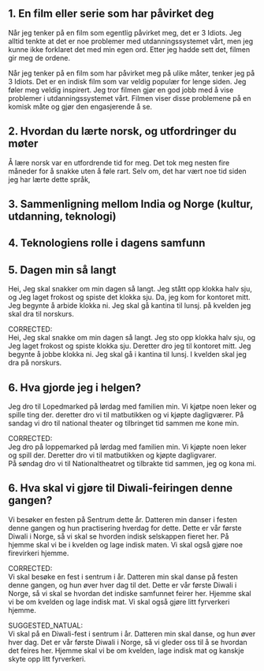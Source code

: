 ## 1. En film eller serie som har påvirket deg

Når jeg tenker på en film som egentlig påvirket meg, det er 3 Idiots. Jeg alltid tenkte at det er noe problemer med utdanningssystemet vårt, men jeg kunne ikke forklaret det med min egen ord. 
Etter jeg hadde sett det, filmen gir meg de ordene.

Når jeg tenker på en film som har påvirket meg på ulike måter, tenker jeg på 3 Idiots. Det er en indisk film som var veldig populær for lenge siden. Jeg føler meg veldig inspirert. Jeg tror filmen gjør en god jobb med å vise problemer i utdanningssystemet vårt. Filmen viser disse problemene på en komisk måte og gjør den engasjerende å se.

## 2. Hvordan du lærte norsk, og utfordringer du møter
Å lære norsk var en utfordrende tid for meg. Det tok meg nesten fire måneder for å snakke uten å føle rart. Selv om, det har vært noe tid siden jeg har lærte dette språk, 


## 3. Sammenligning mellom India og Norge (kultur, utdanning, teknologi)


## 4. Teknologiens rolle i dagens samfunn

## 5. Dagen min så langt

Hei, Jeg skal snakker om min dagen så langt. Jeg stått opp klokka halv sju, og Jeg laget frokost og spiste det klokka sju. Da, jeg kom for kontoret mitt. Jeg begynte å arbide klokka ni. Jeg skal gå kantina til lunsj. på kvelden jeg skal dra til norskurs.

CORRECTED:  
Hei, Jeg skal snakke om min dagen så langt. Jeg sto opp klokka halv sju, og Jeg laget frokost og spiste klokka sju. 
Deretter dro jeg til kontoret mitt. Jeg begynte å jobbe klokka ni. Jeg skal gå i kantina til lunsj. I kvelden skal jeg dra på norskurs.  

## 6. Hva gjorde jeg i helgen?

Jeg dro til Lopedmarked på lørdag med familien min. Vi kjøtpe noen leker og spille ting der.
deretter dro vi til matbutikken og vi kjøpte dagligværer. På sandag vi dro til national theater og tilbringet tid sammen me kone min. 

CORRECTED:   
Jeg dro på loppemarked på lørdag med familien min. Vi kjøpte noen leker og spill der. Deretter dro vi til matbutikken og kjøpte dagligvarer.  
På søndag dro vi til Nationaltheatret og tilbrakte tid sammen, jeg og kona mi.

## 6. Hva skal vi gjøre til Diwali-feiringen denne gangen?

Vi besøker en festen på Sentrum dette år. Datteren min danser i festen denne gangen og hun practisering hverdag for dette. Dette er vår første Diwali i Norge, så vi skal se hvorden indisk selskappen fieret her. På hjemme skal vi be i kvelden og lage indisk maten. Vi skal også gjøre noe firevirkeri hjemme.   

CORRECTED:   
Vi skal besøke en fest i sentrum i år. Datteren min skal danse på festen denne gangen, og hun øver hver dag til det.
Dette er vår første Diwali i Norge, så vi skal se hvordan det indiske samfunnet feirer her. Hjemme skal vi be om kvelden og lage indisk mat.
Vi skal også gjøre litt fyrverkeri hjemme.

SUGGESTED_NATUAL:   
Vi skal på en Diwali-fest i sentrum i år. Datteren min skal danse, og hun øver hver dag. Det er vår første Diwali i Norge, så vi gleder oss til å se hvordan det feires her.
Hjemme skal vi be om kvelden, lage indisk mat og kanskje skyte opp litt fyrverkeri. 

